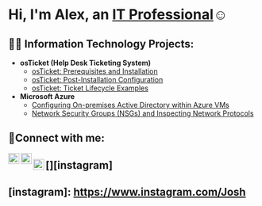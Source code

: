 <h1>Hi, I'm Alex, an <a href="https://linkedin.com/in/Josh">IT Professional</a>☺</h1>

<h2>👨‍💻 Information Technology Projects:</h2>

- <b>osTicket (Help Desk Ticketing System)</b>
  - [osTicket: Prerequisites and Installation](https://github.com/alexmorfesis/osticket-prereqs)
  - [osTicket: Post-Installation Configuration](https://github.com/alexmorfesis/post-install-config)
  - [osTicket: Ticket Lifecycle Examples](https://github.com/alexmorfesis/ticket-lifecycle)
- <b>Microsoft Azure</b>
  - [Configuring On-premises Active Directory within Azure VMs](https://github.com/alexmorfesis/configure-ad)
  - [Network Security Groups (NSGs) and Inspecting Network Protocols](https://github.com/alexmorfesis/azure-network-protocols)

<h2>🤳Connect with me:</h2>

[<img align="left" alt="Josh | Twitter" width="22px" src="https://cdn.jsdelivr.net/npm/simple-icons@v3/icons/twitter.svg" />][twitter]
[<img align="left" alt="Josh | LinkedIn" width="22px" src="https://cdn.jsdelivr.net/npm/simple-icons@v3/icons/linkedin.svg" />][linkedin]
## [<img align="left" alt="Josh | Instagram" width="22px" src="https://cdn.jsdelivr.net/npm/simple-icons@v3/icons/instagram.svg" />][instagram]

[twitter]: https://twitter.com/AlexMorfesis
[linkedin]: https://linkedin.com/in/alexander-morfesis
## [instagram]: https://www.instagram.com/Josh
